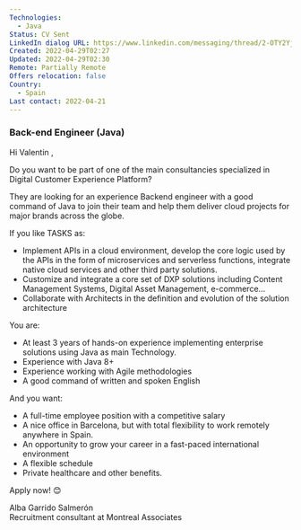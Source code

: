 ```yaml
---
Technologies:
  - Java
Status: CV Sent
LinkedIn dialog URL: https://www.linkedin.com/messaging/thread/2-OTY2YjZiOGItZjRkZS00M2JiLWE3OGYtOWFhN2Q2YjIyNzllXzAxMw==/
Created: 2022-04-29T02:27
Updated: 2022-04-29T02:30
Remote: Partially Remote
Offers relocation: false
Country:
  - Spain
Last contact: 2022-04-21
---
```

### Back-end Engineer (Java)

Hi Valentin ,  
  
Do you want to be part of one of the main consultancies specialized in Digital Customer Experience Platform?  
  
They are looking for an experience Backend engineer with a good command of Java to join their team and help them deliver cloud projects for major brands across the globe.  
  
If you like TASKS as:  
- Implement APIs in a cloud environment, develop the core logic used by the APIs in the form of microservices and serverless functions, integrate native cloud services and other third party solutions.  
- Customize and integrate a core set of DXP solutions including Content Management Systems, Digital Asset Management, e-commerce...  
- Collaborate with Architects in the definition and evolution of the solution architecture  
  
You are:  
- At least 3 years of hands-on experience implementing enterprise solutions using Java as main Technology.  
- Experience with Java 8+  
- Experience working with Agile methodologies  
- A good command of written and spoken English  
  
And you want:  
- A full-time employee position with a competitive salary  
- A nice office in Barcelona, but with total flexibility to work remotely anywhere in Spain.  
- An opportunity to grow your career in a fast-paced international environment  
- A flexible schedule  
- Private healthcare and other benefits.  
  
Apply now! 😊  
  
Alba Garrido Salmerón  
Recruitment consultant at Montreal Associates
